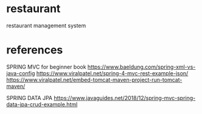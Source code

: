 # restaurant
restaurant management system




# references
SPRING MVC for beginner book
https://www.baeldung.com/spring-xml-vs-java-config
https://www.viralpatel.net/spring-4-mvc-rest-example-json/
https://www.viralpatel.net/embed-tomcat-maven-project-run-tomcat-maven/

SPRING DATA JPA
https://www.javaguides.net/2018/12/spring-mvc-spring-data-jpa-crud-example.html
